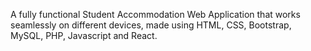 A fully functional Student Accommodation Web Application that works seamlessly on different devices, made using HTML, CSS, Bootstrap, MySQL, PHP, Javascript and React.


